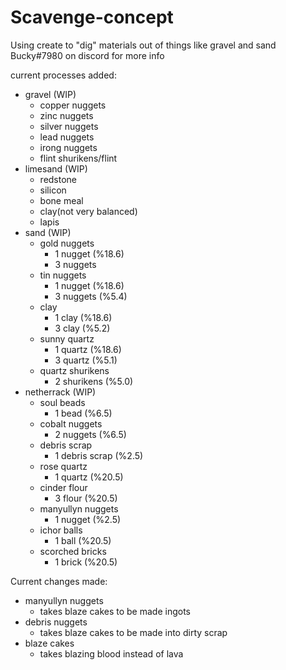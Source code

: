 # Scavenge-concept

Using create to "dig" materials out of things like gravel and sand
Bucky#7980 on discord for more info

current processes added:
-   gravel (WIP)
    - copper nuggets
    - zinc nuggets
    - silver nuggets
    - lead nuggets
    - irong nuggets
    - flint shurikens/flint
-   limesand (WIP)
    - redstone
    - silicon
    - bone meal
    - clay(not very balanced)
    - lapis
-   sand (WIP)
    - gold nuggets
        - 1 nugget (%18.6)
        - 3 nuggets
    - tin nuggets
         - 1 nugget (%18.6)
         - 3 nuggets (%5.4)
    - clay
        - 1 clay (%18.6)
        - 3 clay (%5.2)
    - sunny quartz
        - 1 quartz (%18.6)
        - 3 quartz (%5.1)
    - quartz shurikens
        - 2 shurikens (%5.0)
-   netherrack (WIP)
    - soul beads 
        - 1 bead (%6.5)
    - cobalt nuggets 
        - 2 nuggets (%6.5)
    - debris scrap 
        - 1 debris scrap (%2.5)
    - rose quartz 
        - 1 quartz (%20.5)
    - cinder flour 
        - 3 flour (%20.5)
    - manyullyn nuggets 
        - 1 nugget (%2.5)
    - ichor balls 
        - 1 ball (%20.5)
    - scorched bricks 
        - 1 brick (%20.5)

Current changes made:
- manyullyn nuggets
    - takes blaze cakes to be made ingots
- debris nuggets
    - takes blaze cakes to be made into dirty scrap
- blaze cakes
    - takes blazing blood instead of lava